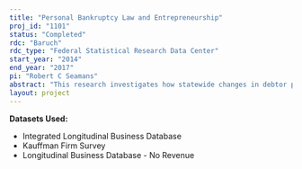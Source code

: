 ```yaml
---
title: "Personal Bankruptcy Law and Entrepreneurship"
proj_id: "1101"
status: "Completed"
rdc: "Baruch"
rdc_type: "Federal Statistical Research Data Center"
start_year: "2014"
end_year: "2017"
pi: "Robert C Seamans"
abstract: "This research investigates how statewide changes in debtor protection provided by U.S. personal bankruptcy law affect firm entry and exit dynamics. The project assesses the effects of personal bankruptcy law on entrepreneurship rates, the size and industry distribution of incumbent firms, and on business closures, as well as the extent to which firm entry and exit varies with bankruptcy exemption laws and local demographic and economic conditions. "
layout: project
---
```


**Datasets Used:**

  - Integrated Longitudinal Business Database 
  - Kauffman Firm Survey 
  - Longitudinal Business Database - No Revenue 

